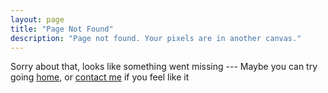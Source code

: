```yaml
---
layout: page
title: "Page Not Found"
description: "Page not found. Your pixels are in another canvas."
---  
```


Sorry about that, looks like something went missing --- Maybe you can try going [home](http://guezota.github.io), or [contact me](http://twitter.com/guezota) if you feel like it

<script type="text/javascript">
  var GOOG_FIXURL_LANG = 'en';
  var GOOG_FIXURL_SITE = '{{ site.url }}'
</script>
<script type="text/javascript"
  src="http://linkhelp.clients.google.com/tbproxy/lh/wm/fixurl.js">
</script>